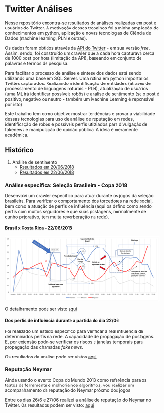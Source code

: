 # Twitter Análises

<p>
Nesse repositório encontra-se resultados de análises realizadas em post e usuários do Twitter. A motivação desses trabalhos foi a minha ampliação de conhecimentos em python, aplicação e novas tecnologias de Ciência de Dados (machine learning, PLN e outras).
</p>
<p>
Os dados foram obtidos através da  <a href='https://developer.twitter.com/en/docs/tweets/timelines/api-reference/get-statuses-user_timeline.html' target= '_blank'>API do Twitter</a> - em sua versão <i>free</i>. Assim, sendo, foi construído um crawler que a cada hora capturava cerca de 1000 post por hora (limitação da API), baseando em conjunto de palavras e termos de pesquisa.
</p>
<p>
Para facilitar o processo de análise e síntese dos dados está sendo utilizando uma base em SQL Server. Uma rotina em python importar os Twittes capturados. Realizando a identificação de entidades (através de processamento de linguagens naturais - PLN), atualização de usuários (uma ML irá identificar possíveis robôs) e análise de sentimento (se o post é positivo, negativo ou neutro - também um Machine Learning é reponsável por isto)
</p>

<p>
Este trabalho tem como objetivo mostrar tendências e provar a viabilidade dessas tecnologias para uso de análise de reputação em redes, identificação de robôs e possíveis perfis utilziados para divulgação de fakenews e manipulação de opinião pública. A ideia é meramente acadêmica.
</p>

## Histórico

<ol>
  <li> Análise de sentimento
      <ul>
         <li><a href='https://github.com/danielboliveira/TwitterAnalises/blob/master/Resultados%20An%C3%A1lise%20de%20Sentimentos%20-%2020062018.pdf'> Resultados em 20/06/2018 </a></li>
        <li> <a href='https://github.com/danielboliveira/TwitterAnalises/blob/master/An%C3%A1lise%20Sentimentos%20-%2022062018.pdf'> Resultados em 22/06/2018 </a></li>
    </ul>
  </li>
</ol>

### Análise específica: Seleção Brasileira - Copa 2018

<p>Desenvolvi um crawler específico para atuar durante os jogos da seleção brasileira. Para verificar o comportamento dos torcedores na rede social, bem como a atuação de perfis de influência (aqui os defino como sendo perfis com muitos seguidores e que suas postagens, normalmente de cunho pejorativo, tem muita reverberação na rede).</p>

#### Brasil x Costa Rica - 22/06/2018

<img src = 'https://github.com/danielboliveira/TwitterAnalises/blob/master/Analise_Sentimento_BrasilxCostaRica_22062018.png'>

<p> O detalhamento pode ser visto <a href='https://goo.gl/upWjCE'>aqui</a> </p>

#### Dos perfis de influência durante a partida do dia 22/06

<p> Foi realizado um estudo específico para verificar a real influência de determinados perfis na rede. A capacidade de propagação de postagens. E, por extensão pode-se verificar os riscos e janelas temporais para propagação das chamadas <i>fake news</i>.</p>
<p> Os resultados da análise pode ser vistos <a href='https://github.com/danielboliveira/TwitterAnalises/blob/master/An%C3%A1lise%20de%20perfis%20de%20influ%C3%AAncia%20no%20Twitter.pdf'> aqui </a>

### Reputação Neymar
<p>Ainda usando o evento Copa do Mundo 2018 como referência para os testes da ferramenta e melhoria nos algoritmos, vou realizar um acompanhamento da reputação do Neymar próxmo dos jogos</p>
<p>Entre os dias 26/6 e 27/06 realizei a análise de reputação do Neymar no Twitter. Os resultados podem ser visto: <a href='https://github.com/danielboliveira/TwitterAnalises/blob/master/Analise%20Neymar%2026-6%20a%2027-6.pdf'> aqui </a></p>
